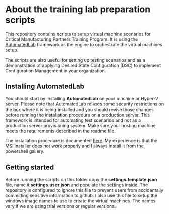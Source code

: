 # About the training lab preparation scripts

This repository contains scripts to setup virtual machine scenarios for Critical Manufacturing Partners Training Program. It is using the [AutomatedLab](https://github.com/AutomatedLab/AutomatedLab) framework as the engine to orchestrate the virtual machines setup.

The scripts are also useful for setting up testing scenarios and as a demonstration of applying Desired State Configuration (DSC) to implement Configuration Management in your organization.

## Installing AutomatedLab

You should start by installing **AutomatedLab** on your machine or Hyper-V server. Please note that AutomatedLab relaxes some security restrictions on the box where it is being installed and you should revise those changes before running the installation procedure on a production server. This framework is intended for automating test scenarios and not as a production server provisioning system. Make sure your hosting machine meets the requirements described in the readme file.

The installation procedure is documented [here](https://github.com/AutomatedLab/AutomatedLab/wiki/1.-Installation). My experience is that the MSI installer does not work properly and I always install it from the powershell gallery.

## Getting started

Before running the scripts on this folder copy the **settings.template.json** file, name it **settings.user.json** and populate the settings inside. The repository is configured to ignore this file to prevent users from accidentally committing sensitive information to github. I also use this file to setup the windows image names to use to create the virtual machines. The names vary if we are using trial versions or regular versions. 